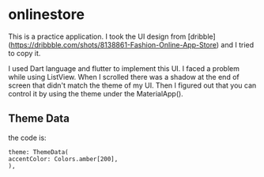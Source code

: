 # onlinestore
This is a practice application. I took the UI design from [dribble] (https://dribbble.com/shots/8138861-Fashion-Online-App-Store) and I tried to copy it. 

I used Dart language and flutter to implement this UI. I faced a problem while using ListView. When I scrolled there was a shadow at the end of screen that didn't match the theme of my UI. Then I figured out that you can control it by using the theme under the MaterialApp().   


## Theme Data
the code is: 
```
theme: ThemeData(
accentColor: Colors.amber[200],
),
```
